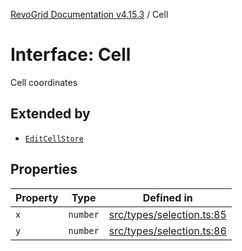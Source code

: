 [RevoGrid Documentation v4.15.3](README.md) / Cell

# Interface: Cell

Cell coordinates

## Extended by

- [`EditCellStore`](Interface.EditCellStore.md)

## Properties

| Property | Type | Defined in |
| ------ | ------ | ------ |
| `x` | `number` | [src/types/selection.ts:85](https://github.com/revolist/revogrid/blob/0f25b4576d7b148a35319cded1f6d62c5f4ebd98/src/types/selection.ts#L85) |
| `y` | `number` | [src/types/selection.ts:86](https://github.com/revolist/revogrid/blob/0f25b4576d7b148a35319cded1f6d62c5f4ebd98/src/types/selection.ts#L86) |

